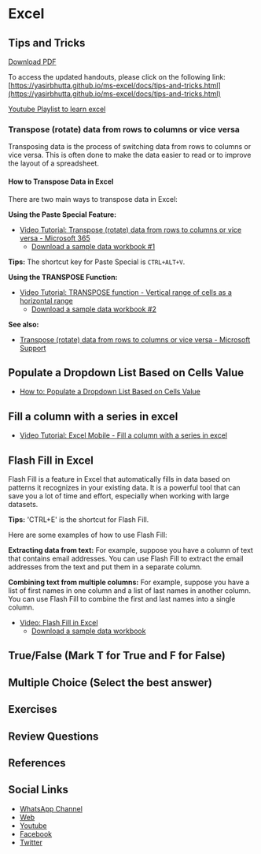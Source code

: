 # Excel

## Tips and Tricks

[Download PDF](https://yasirbhutta.github.io/ms-excel/docs/tips-and-tricks.pdf)

To access the updated handouts, please click on the following link:
[https://yasirbhutta.github.io/ms-excel/docs/tips-and-tricks.html](https://yasirbhutta.github.io/ms-excel/docs/tips-and-tricks.html)

[Youtube Playlist to learn excel](https://youtube.com/playlist?list=PLKYRx0Ibk7Vh3MomITbYSF5I-NGTW5s7f&si=TBb3FDR21BnlJO9r)

### Transpose (rotate) data from rows to columns or vice versa

Transposing data is the process of switching data from rows to columns or vice versa. This is often done to make the data easier to read or to improve the layout of a spreadsheet.

#### How to Transpose Data in Excel

There are two main ways to transpose data in Excel:

**Using the Paste Special Feature:**

- [Video Tutorial: Transpose (rotate) data from rows to columns or vice versa - Microsoft 365](https://youtu.be/jXg6-IsrXl4)
  - [Download a sample data workbook #1](https://1drv.ms/x/s!Atx7MPEilH2jgbcBJOuGyyfi9kEltw?e=WF0KSK)

**Tips:** The shortcut key for Paste Special is `CTRL+ALT+V`.

**Using the TRANSPOSE Function:**

- [Video Tutorial: TRANSPOSE function - Vertical range of cells as a horizontal range](https://youtube.com/shorts/81Lk7ke7UNw)
  - [Download a sample data workbook #2](https://1drv.ms/x/s!Atx7MPEilH2jgbMlDUuBYMfFdX4Szg?e=kpRlo9)

**See also:**

- [Transpose (rotate) data from rows to columns or vice versa - Microsoft Support](https://support.microsoft.com/en-au/office/transpose-rotate-data-from-rows-to-columns-or-vice-versa-3419f2e3-beab-4318-aae5-d0f862209744)

## Populate a Dropdown List Based on Cells Value

- [How to: Populate a Dropdown List Based on Cells Value](https://youtube.com/shorts/qnrHaDbaPYw)

## Fill a column with a series in excel

- [Video Tutorial: Excel Mobile - Fill a column with a series in excel](https://youtube.com/shorts/dMTVohW0ZCc)

## Flash Fill in Excel

Flash Fill is a feature in Excel that automatically fills in data based on patterns it recognizes in your existing data. It is a powerful tool that can save you a lot of time and effort, especially when working with large datasets.

**Tips:** 'CTRL+E' is the shortcut for Flash Fill.

Here are some examples of how to use Flash Fill:

**Extracting data from text:** For example, suppose you have a column of text that contains email addresses. You can use Flash Fill to extract the email addresses from the text and put them in a separate column.

**Combining text from multiple columns:** For example, suppose you have a list of first names in one column and a list of last names in another column. You can use Flash Fill to combine the first and last names into a single column.

- [Video: Flash Fill in Excel](https://youtu.be/0nc8a0HHR1A)
  - [Download a sample data workbook](https://1drv.ms/x/s!Atx7MPEilH2jgbcDDRjXEURQFPQC-A?e=lygGpR)

## True/False (Mark T for True and F for False)

## Multiple Choice (Select the best answer)

## Exercises

## Review Questions

## References

## Social Links

- [WhatsApp Channel](https://whatsapp.com/channel/0029VaC3BC160eBZZSs3CW0c)
- [Web](https://yasirbhutta.github.io/)
- [Youtube](https://www.youtube.com/yasirbhutta)
- [Facebook](https://www.facebook.com/yasirbhutta786)
- [Twitter](https://twitter.com/yasirbhutta)
